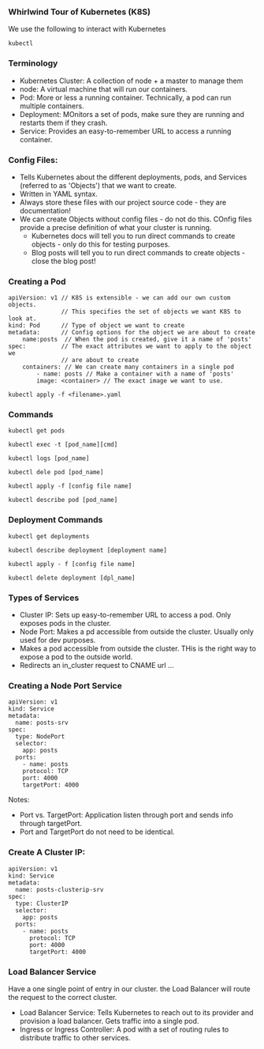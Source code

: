 ### Whirlwind Tour of Kubernetes (K8S)

We use the following to interact with Kubernetes
```shell
kubectl
```

### Terminology
* Kubernetes Cluster: A collection of node + a master to manage them
* node: A virtual machine that will run our containers.
* Pod: More or less a running container. Technically, a pod can run multiple containers.
* Deployment: MOnitors a set of pods, make sure they are running and restarts them if they crash.
* Service: Provides an easy-to-remember URL to access a running container. 

### Config Files:

* Tells Kubernetes about the different deployments, pods, and Services (referred to as 'Objects') that we want to create.
* Written in YAML syntax.
* Always store these files with our project source code - they are documentation!
* We can create Objects without config files - do not do this. COnfig files provide a precise definition of what your cluster is running. 
    * Kubernetes docs will tell you to run direct commands to create objects - only do this for testing purposes. 
    * Blog posts will tell you to run direct commands to create objects - close the blog post!

### Creating a Pod

```
apiVersion: v1 // K8S is extensible - we can add our own custom objects. 
               // This specifies the set of objects we want K8S to look at.
kind: Pod      // Type of object we want to create
metadata:      // Config options for the object we are about to create
    name:posts  // When the pod is created, give it a name of 'posts'
spec:          // The exact attributes we want to apply to the object we 
               // are about to create
    containers: // We can create many containers in a single pod
        - name: posts // Make a container with a name of 'posts'
        image: <container> // The exact image we want to use.
```

```shell
kubectl apply -f <filename>.yaml
```

### Commands
```shell
kubectl get pods 
```

```shell
kubectl exec -t [pod_name][cmd]

kubectl logs [pod_name]

kubectl dele pod [pod_name]

kubectl apply -f [config file name]

kubectl describe pod [pod_name]
```

### Deployment Commands

```shell
kubectl get deployments

kubectl describe deployment [deployment name]

kubectl apply - f [config file name]

kubectl delete deployment [dpl_name]
```

### Types of Services

* Cluster IP: Sets up easy-to-remember URL to access a pod. Only exposes pods in the cluster.
* Node Port: Makes a pd accessible from outside the cluster. Usually only used for dev purposes.
* Makes a pod accessible from outside the cluster. THis is the right way to expose a pod to the outside world.
* Redirects an in_cluster request to CNAME url ...

### Creating a Node Port Service

```
apiVersion: v1
kind: Service
metadata:
  name: posts-srv
spec:
  type: NodePort
  selector:
    app: posts
  ports:
    - name: posts
    protocol: TCP
    port: 4000
    targetPort: 4000
```

Notes:
* Port vs. TargetPort: Application listen through port and sends info through targetPort. 
* Port and TargetPort do not need to be identical. 

### Create A Cluster IP:

```
apiVersion: v1
kind: Service
metadata:
  name: posts-clusterip-srv
spec:
  type: ClusterIP
  selector:
    app: posts
  ports:
    - name: posts
      protocol: TCP
      port: 4000
      targetPort: 4000
```

### Load Balancer Service

Have a one single point of entry in our cluster. the Load Balancer will route the request to the correct cluster.

* Load Balancer Service: Tells Kubernetes to reach out to its provider and provision a load balancer. Gets traffic into a single pod.
* Ingress or Ingress Controller: A pod with a set of routing rules to distribute traffic to other services. 


